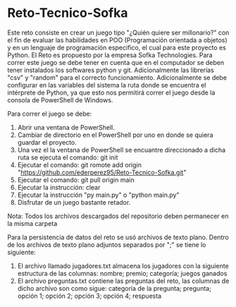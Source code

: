 # Reto-Tecnico-Sofka

Este reto consiste en crear un juego tipo "¿Quién quiere ser millonario?" con el fin de evaluar las habilidades en POO (Programación orientada a objetos) y en un lenguaje de programación especifico, el cual para este proyecto es Python. El Reto es propuesto por la empresa Sofka Technologies.
Para correr este juego se debe tener en cuenta que en el computador se deben tener instalados los softwares python y git. Adicionalmente las librerías "csv" y "random" para el correcto funcionamiento.
Adicionalmente se debe configurar en las variables del sistema la ruta donde se encuentra el intérprete de Python, ya que esto nos permitirá correr el juego desde la consola de PowerShell de Windows.

Para correr el juego se debe: 
1. Abrir una ventana de PowerShell.
2. Cambiar de directorio en el PowerShell por uno en donde se quiera guardar el proyecto.
3. Una vez el la ventana de PowerShell se encuantre direccionado a dicha ruta se ejecuta el comando: git init
4. Ejecutar el comando: git romote add origin "https://github.com/ederperez95/Reto-Tecnico-Sofka.git"
5. Ejecutar el comando: git pull origin main
6. Ejecutar la instrucción: clear
7. Ejecutar la instrucción "py main.py" o "python main.py"
8. Disfrutar de un juego bastante retador.

Nota: Todos los archivos descargados del repositorio deben permanecer en la misma carpeta

Para la persistencia de datos del reto se usó archivos de texto plano.
Dentro de los archivos de texto plano adjuntos separados por ";" se tiene lo siguiente:
1. El archivo llamado jugadores.txt almacena los jugadores con la siguiente estructura de las columnas: nombre; premio; categoría; juegos ganados 
2. El archivo preguntas.txt contiene las preguntas del reto, las columnas de dicho archivo son como sigue: categoría de la pregunta; pregunta; opción 1; opción 2; opción 3; opción 4; respuesta
